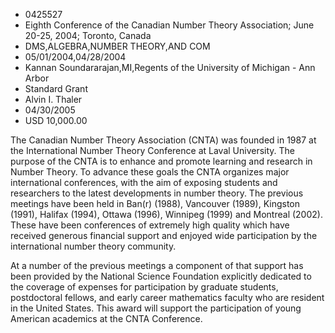 
* 0425527
* Eighth Conference of the Canadian Number Theory Association; June 20-25, 2004; Toronto, Canada
* DMS,ALGEBRA,NUMBER THEORY,AND COM
* 05/01/2004,04/28/2004
* Kannan Soundararajan,MI,Regents of the University of Michigan - Ann Arbor
* Standard Grant
* Alvin I. Thaler
* 04/30/2005
* USD 10,000.00

The Canadian Number Theory Association (CNTA) was founded in 1987 at the
International Number Theory Conference at Laval University. The purpose of the
CNTA is to enhance and promote learning and research in Number Theory. To
advance these goals the CNTA organizes major international conferences, with the
aim of exposing students and researchers to the latest developments in number
theory. The previous meetings have been held in Ban(r) (1988), Vancouver (1989),
Kingston (1991), Halifax (1994), Ottawa (1996), Winnipeg (1999) and Montreal
(2002). These have been conferences of extremely high quality which have
received generous financial support and enjoyed wide participation by the
international number theory community.

At a number of the previous meetings a component of that support has been
provided by the National Science Foundation explicitly dedicated to the coverage
of expenses for participation by graduate students, postdoctoral fellows, and
early career mathematics faculty who are resident in the United States. This
award will support the participation of young American academics at the CNTA
Conference.
